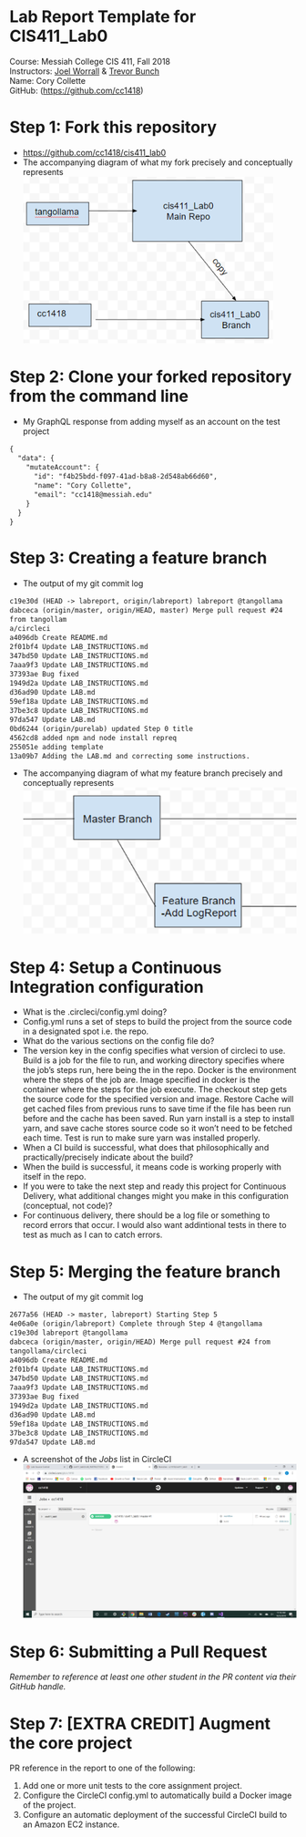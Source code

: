 # Lab Report Template for CIS411_Lab0
Course: Messiah College CIS 411, Fall 2018<br/>
Instructors: [Joel Worrall](https://github.com/tangollama) & [Trevor Bunch](https://github.com/trevordbunch)<br/>
Name: Cory Collette<br/>
GitHub: (https://github.com/cc1418)<br/>

# Step 1: Fork this repository
- https://github.com/cc1418/cis411_lab0
- The accompanying diagram of what my fork precisely and conceptually represents
![Diagram of what my fork precisely and accurately represents](/labreports/Images/Step1.PNG)

# Step 2: Clone your forked repository from the command line
- My GraphQL response from adding myself as an account on the test project
```
{
  "data": {
    "mutateAccount": {
      "id": "f4b25bdd-f097-41ad-b8a8-2d548ab66d60",
      "name": "Cory Collette",
      "email": "cc1418@messiah.edu"
    }
  }
}
```

# Step 3: Creating a feature branch
- The output of my git commit log
```
c19e30d (HEAD -> labreport, origin/labreport) labreport @tangollama               
dabceca (origin/master, origin/HEAD, master) Merge pull request #24 from tangollam
a/circleci                                                                        
a4096db Create README.md                                                          
2f01bf4 Update LAB_INSTRUCTIONS.md                                                
347bd50 Update LAB_INSTRUCTIONS.md                                                
7aaa9f3 Update LAB_INSTRUCTIONS.md                                                
37393ae Bug fixed                                                                 
1949d2a Update LAB_INSTRUCTIONS.md                                                
d36ad90 Update LAB.md                                                             
59ef18a Update LAB_INSTRUCTIONS.md                                                
37be3c8 Update LAB_INSTRUCTIONS.md                                                
97da547 Update LAB.md                                                             
0bd6244 (origin/purelab) updated Step 0 title                                     
4562cd8 added npm and node install repreq                                         
255051e adding template                                                           
13a09b7 Adding the LAB.md and correcting some instructions.

```
- The accompanying diagram of what my feature branch precisely and conceptually represents
![Diagram of what my feature branch precisely and conceptually represents](/labreports/Images/Step3.PNG)

# Step 4: Setup a Continuous Integration configuration
- What is the .circleci/config.yml doing?
- Config.yml runs a set of steps to build the project from the source code in a designated spot i.e. the repo.
- What do the various sections on the config file do?
- The version key in the config specifies what version of circleci to use. Build is a job for the file to run, and working directory specifies where the job’s steps run, here being the in the repo. Docker is the environment where the steps of the job are. Image specified in docker is the container where the steps for the job execute. The checkout step gets the source code for the specified version and image. Restore Cache will get cached files from previous runs to save time if the file has been run before and the cache has been saved. Run yarn install is a step to install yarn, and save cache stores source code so it won’t need to be fetched each time. Test is run to make sure yarn was installed properly. 
- When a CI build is successful, what does that philosophically and practically/precisely indicate about the build?
- When the build is successful, it means code is working properly with itself in the repo.
- If you were to take the next step and ready this project for Continuous Delivery, what additional changes might you make in this configuration (conceptual, not code)?
- For continuous delivery, there should be a log file or something to record errors that occur. I would also want addintional tests in there to test as much as I can to catch errors. 

# Step 5: Merging the feature branch
* The output of my git commit log
```
2677a56 (HEAD -> master, labreport) Starting Step 5
4e06a0e (origin/labreport) Complete through Step 4 @tangollama
c19e30d labreport @tangollama
dabceca (origin/master, origin/HEAD) Merge pull request #24 from tangollama/circleci
a4096db Create README.md
2f01bf4 Update LAB_INSTRUCTIONS.md
347bd50 Update LAB_INSTRUCTIONS.md
7aaa9f3 Update LAB_INSTRUCTIONS.md
37393ae Bug fixed
1949d2a Update LAB_INSTRUCTIONS.md
d36ad90 Update LAB.md
59ef18a Update LAB_INSTRUCTIONS.md
37be3c8 Update LAB_INSTRUCTIONS.md
97da547 Update LAB.md

```
* A screenshot of the _Jobs_ list in CircleCI
![Screenshot of Jobs List in CircleCI](/labreports/Images/Screenshot.PNG)


# Step 6: Submitting a Pull Request
_Remember to reference at least one other student in the PR content via their GitHub handle._

# Step 7: [EXTRA CREDIT] Augment the core project
PR reference in the report to one of the following:
1. Add one or more unit tests to the core assignment project. 
2. Configure the CircleCI config.yml to automatically build a Docker image of the project.
3. Configure an automatic deployment of the successful CircleCI build to an Amazon EC2 instance.
<!--stackedit_data:
eyJoaXN0b3J5IjpbLTE2MjA3NTE1OV19
-->
